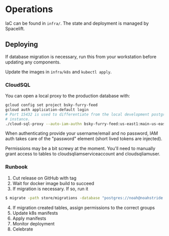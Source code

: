 # Operations

IaC can be found in `infra/`. The state and deployment is managed by Spacelift.

## Deploying

If database migration is necessary, run this from your workstation before
updating any components.

Update the images in `infra/k8s` and `kubectl apply`.

### CloudSQL

You can open a local proxy to the production database with:

```sh
gcloud config set project bsky-furry-feed
gcloud auth application-default login
# Port 15432 is used to differentiate from the local development postgres
# instance.
./cloud-sql-proxy --auto-iam-authn bsky-furry-feed:us-east1:main-us-east -p 15432
```

When authenticating provide your username/email and no password, IAM auth takes
care of the "password" element (short lived tokens are injected).

Permissions may be a bit screwy at the moment. You'll need to manually grant
access to tables to cloudsqliamserviceaccount and cloudsqliamuser.

### Runbook

1. Cut release on GitHub with tag
2. Wait for docker image build to succeed
3. If migration is necessary. If so, run it

```sh
$ migrate -path store/migrations -database "postgres://noah@noahstride.co.uk@localhost:15432/bff?sslmode=disable" up
```

4. If migration created tables, assign permissions to the correct groups
5. Update k8s manifests
6. Apply manifests
7. Monitor deployment
8. Celebrate